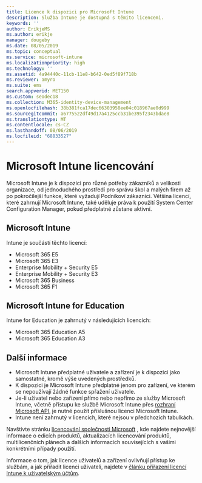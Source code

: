 ```yaml
---
title: Licence k dispozici pro Microsoft Intune
description: Služba Intune je dostupná s těmito licencemi.
keywords: ''
author: ErikjeMS
ms.author: erikje
manager: dougeby
ms.date: 08/05/2019
ms.topic: conceptual
ms.service: microsoft-intune
ms.localizationpriority: high
ms.technology: ''
ms.assetid: 4a94440c-11cb-11e8-b642-0ed5f89f718b
ms.reviewer: amyro
ms.suite: ems
search.appverid: MET150
ms.custom: seodec18
ms.collection: M365-identity-device-management
ms.openlocfilehash: 38b381fca17dec66303958ee04c018967ae0d999
ms.sourcegitcommit: a6775522df49d17a4125ccb31be395f2343bdae8
ms.translationtype: MT
ms.contentlocale: cs-CZ
ms.lasthandoff: 08/06/2019
ms.locfileid: "68833527"
---
```

# <a name="microsoft-intune-licensing"></a>Microsoft Intune licencování
Microsoft Intune je k dispozici pro různé potřeby zákazníků a velikosti organizace, od jednoduchého prostředí pro správu škol a malých firem až po pokročilejší funkce, které vyžadují Podnikoví zákazníci. Většina licencí, které zahrnují Microsoft Intune, také uděluje práva k použití System Center Configuration Manager, pokud předplatné zůstane aktivní. 

## <a name="microsoft-intune"></a>Microsoft Intune
Intune je součástí těchto licencí:

- Microsoft 365 E5
- Microsoft 365 E3
- Enterprise Mobility + Security E5
- Enterprise Mobility + Security E3
- Microsoft 365 Business
- Microsoft 365 F1



## <a name="microsoft-intune-for-education"></a>Microsoft Intune for Education
Intune for Education je zahrnutý v následujících licencích:

- Microsoft 365 Education A5
- Microsoft 365 Education A3

## <a name="additional-information"></a>Další informace
- Microsoft Intune předplatné uživatele a zařízení je k dispozici jako samostatné, kromě výše uvedených prostředků.
- K dispozici je Microsoft Intune předplatné jenom pro zařízení, ve kterém se nepoužívají žádné funkce spřažení uživatele.
- Je-li uživatel nebo zařízení přímo nebo nepřímo ze služby Microsoft Intune, včetně přístupu ke službě Microsoft Intune přes [rozhraní Microsoft API](https://docs.microsoft.com/legal/microsoft-apis/terms-of-use), je nutné použít příslušnou licenci Microsoft Intune.
- Intune není zahrnutý v licencích, které nejsou v předchozích tabulkách.

Navštivte stránku [licencování společnosti Microsoft](https://www.microsoft.com/licensing/default) , kde najdete nejnovější informace o edicích produktů, aktualizacích licencování produktů, multilicenčních plánech a dalších informacích souvisejících s vašimi konkrétními případy použití.  

Informace o tom, jak licence uživatelů a zařízení ovlivňují přístup ke službám, a jak přiřadit licenci uživateli, najdete v [článku přiřazení licencí Intune k uživatelským účtům](licenses-assign.md).
